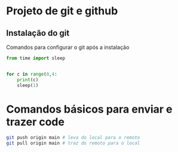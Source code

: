 # Projeto de git e github

## Instalação do git

Comandos para configurar o git após a instalação

`````python
from time import sleep


for c in range(0,4:
    print(c)
    sleep(1)
`````

# Comandos básicos para enviar e trazer code

````bash
git push origin main # leva do local para o remoto
git pull origin main # traz do remoto para o local
````
